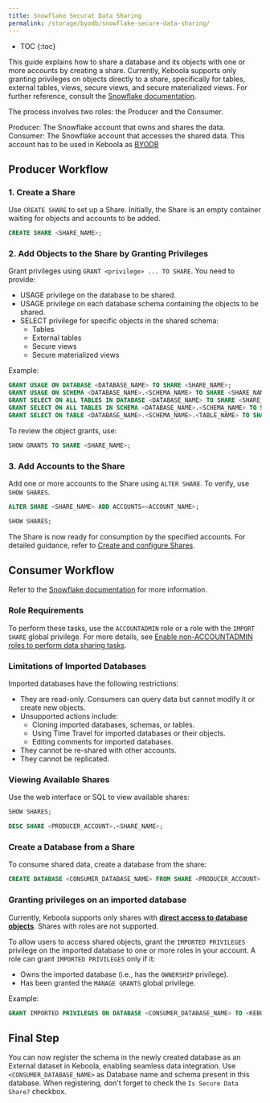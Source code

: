 ```yaml
---
title: Snowflake Securat Data Sharing
permalink: /storage/byodb/snowflake-secure-data-sharing/
---
```


* TOC
{:toc}

This guide explains how to share a database and its objects with one or more accounts by creating a share. Currently, Keboola supports only granting privileges on objects directly to a share, specifically for tables, external tables, views, secure views, and secure materialized views. For further reference, consult the [Snowflake documentation](https://docs.snowflake.com/en/user-guide/data-sharing-gs#grant-privileges-directly-to-a-share).

The process involves two roles: the Producer and the Consumer.

Producer: The Snowflake account that owns and shares the data.
Consumer: The Snowflake account that accesses the shared data. This account has to be used in Keboola as [BYODB](https://help.keboola.com/storage/byodb/#main-header)

## Producer Workflow

### 1. Create a Share
Use `CREATE SHARE` to set up a Share. Initially, the Share is an empty container waiting for objects and accounts to be added.

```sql
CREATE SHARE <SHARE_NAME>;
```

### 2. Add Objects to the Share by Granting Privileges
Grant privileges using `GRANT <privilege> ... TO SHARE`. You need to provide:
* USAGE privilege on the database to be shared. 
* USAGE privilege on each database schema containing the objects to be shared. 
* SELECT privilege for specific objects in the shared schema:
  * Tables
  * External tables
  * Secure views
  * Secure materialized views

Example:
```sql
GRANT USAGE ON DATABASE <DATABASE_NAME> TO SHARE <SHARE_NAME>;
GRANT USAGE ON SCHEMA <DATABASE_NAME>.<SCHEMA_NAME> TO SHARE <SHARE_NAME>;
GRANT SELECT ON ALL TABLES IN DATABASE <DATABASE_NAME> TO SHARE <SHARE_NAME>;
GRANT SELECT ON ALL TABLES IN SCHEMA <DATABASE_NAME>.<SCHEMA_NAME> TO SHARE <SHARE_NAME>;
GRANT SELECT ON TABLE <DATABASE_NAME>.<SCHEMA_NAME>.<TABLE_NAME> TO SHARE <SHARE_NAME>;
```

To review the object grants, use:
```sql
SHOW GRANTS TO SHARE <SHARE_NAME>;
```

### 3. Add Accounts to the Share
Add one or more accounts to the Share using `ALTER SHARE`. To verify, use `SHOW SHARES`.
```sql
ALTER SHARE <SHARE_NAME> ADD ACCOUNTS=<ACCOUNT_NAME>;
```
```sql
SHOW SHARES;
```

The Share is now ready for consumption by the specified accounts. For detailed guidance, refer to [Create and configure Shares](https://docs.snowflake.com/en/user-guide/data-sharing-provider).

## Consumer Workflow

Refer to the [Snowflake documentation](https://docs.snowflake.com/en/user-guide/data-share-consumers) for more information.

### Role Requirements
To perform these tasks, use the `ACCOUNTADMIN` role or a role with the `IMPORT SHARE` global privilege. For more details, see [Enable non-ACCOUNTADMIN roles to perform data sharing tasks](https://docs.snowflake.com/en/user-guide/security-access-privileges-shares).

### Limitations of Imported Databases
Imported databases have the following restrictions:
* They are read-only. Consumers can query data but cannot modify it or create new objects.
* Unsupported actions include:
  * Cloning imported databases, schemas, or tables.
  * Using Time Travel for imported databases or their objects.
  * Editing comments for imported databases.
* They cannot be re-shared with other accounts.
* They cannot be replicated.

### Viewing Available Shares
Use the web interface or SQL to view available shares:
```sql
SHOW SHARES;
```

```sql
DESC SHARE <PRODUCER_ACCOUNT>.<SHARE_NAME>;
```

### Create a Database from a Share
To consume shared data, create a database from the share:
```sql
CREATE DATABASE <CONSUMER_DATABASE_NAME> FROM SHARE <PRODUCER_ACCOUNT>.<SHARE_NAME>;
```

### Granting privileges on an imported database
Currently, Keboola supports only shares with **[direct access to database objects](https://docs.snowflake.com/en/user-guide/data-sharing-policy-protected-data)**. Shares with roles are not supported.

To allow users to access shared objects, grant the `IMPORTED PRIVILEGES` privilege on the imported database to one or more roles in your account. A role can grant `IMPORTED PRIVILEGES` only if it:
* Owns the imported database (i.e., has the `OWNERSHIP` privilege).
* Has been granted the `MANAGE GRANTS` global privilege.

Example:
```sql
GRANT IMPORTED PRIVILEGES ON DATABASE <CONSUMER_DATABASE_NAME> TO <KEBOOLA_PROJECT_ROLE>;
```

## Final Step
You can now register the schema in the newly created database as an External dataset in Keboola, enabling seamless data integration. Use `<CONSUMER_DATABASE_NAME>` as Database name and schema present in this database. When registering, don't forget to check the `Is Secure Data Share?` checkbox.
